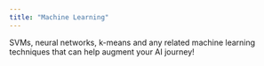 ```yaml
---
title: "Machine Learning"
---
```

SVMs, neural networks, k-means and any related machine learning techniques that can help augment your AI journey!
